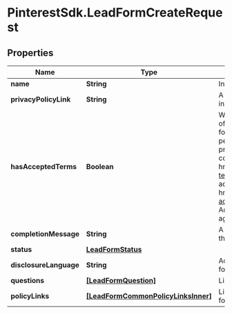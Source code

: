 # PinterestSdk.LeadFormCreateRequest

## Properties

Name | Type | Description | Notes
------------ | ------------- | ------------- | -------------
**name** | **String** | Internal name of the lead form. | 
**privacyPolicyLink** | **String** | A link to the advertiser&#39;s privacy policy. This will be included in the lead form&#39;s disclosure language. | 
**hasAcceptedTerms** | **Boolean** | Whether the advertiser has accepted Pinterest&#39;s terms of service for creating a lead ad.  By sending us TRUE for this parameter, you agree that (i) you will use any personal information received in compliance with the privacy policy you share with Pinterest, and (ii) you will comply with Pinterest&#39;s &lt;a href&#x3D;\&quot;https://policy.pinterest.com/en/lead-ad-terms\&quot;&gt;Lead Ad Terms&lt;/a&gt;. As a reminder, all advertising on Pinterest is subject to the &lt;a href&#x3D;\&quot;https://business.pinterest.com/en/pinterest-advertising-services-agreement/\&quot;&gt;Pinterest Advertising Services Agreement&lt;/a&gt; or an equivalent agreement as set forth on an IO | 
**completionMessage** | **String** | A message for people who complete the form to let them know what happens next. | 
**status** | [**LeadFormStatus**](LeadFormStatus.md) |  | [optional] 
**disclosureLanguage** | **String** | Additional disclosure language to be included in the lead form. | [optional] 
**questions** | [**[LeadFormQuestion]**](LeadFormQuestion.md) | List of questions to be displayed on the lead form. | 
**policyLinks** | [**[LeadFormCommonPolicyLinksInner]**](LeadFormCommonPolicyLinksInner.md) | List of additional policy links to be displayed on the lead form. | [optional] 


